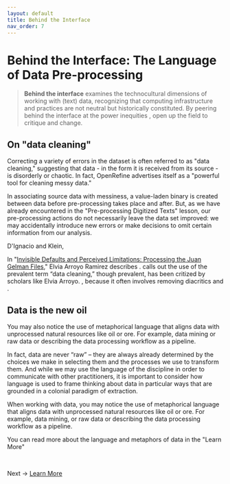 ```yaml
---
layout: default
title: Behind the Interface
nav_order: 7
---
```


# Behind the Interface: The Language of Data Pre-processing

> **Behind the interface** examines the technocultural dimensions of working with (text) data, recognizing that computing infrastructure and practices are not neutral but historically constituted. By peering behind the interface at the power inequities , open up the field to critique and change.

## On "data cleaning"

Correcting a variety of errors in the dataset is often referred to as "data cleaning," suggesting that data - in the form it is received from its source - is disorderly or chaotic. In fact, OpenRefine advertises itself as a "powerful tool for cleaning messy data." 

In associating source data with messiness, a value-laden binary is created between data before pre-processing takes place and after. But, as we have already encountered in the "Pre-processing Digitized Texts" lesson, our pre-processing actions do not necessarily leave the data set improved: we may accidentally introduce new errors or make decisions to omit certain information from our analysis.

D'Ignacio and Klein, 

In "[Invisible Defaults and Perceived Limitations: Processing the Juan Gelman Files](https://medium.com/on-archivy/invisible-defaults-and-perceived-limitations-processing-the-juan-gelman-files-4187fdd36759)," Elvia Arroyo Ramirez describes . calls out the use of the prevalent term “data cleaning,” though prevalent, has been critized by scholars like Elvia Arroyo.  , because it often involves removing diacritics and . 

## Data is the new oil

You may also notice the use of metaphorical language that aligns data with unprocessed natural resources like oil or ore. For example, data mining or raw data or describing the data processing workflow as a pipeline.

In fact, data are never “raw” – they are always already determined by the choices we make in selecting them and the processes we use to transform them. And while we may use the language of the discipline in order to communicate with other practitioners, it is important to consider how language is used to frame thinking about data in particular ways that are grounded in a colonial paradigm of extraction.

When working with data, you may notice the use of metaphorical language that aligns data with unprocessed natural resources like oil or ore. For example, data mining, or raw data or describing the data processing workflow as a pipeline. 

You can read more about the language and metaphors of data in the "Learn More" 

<br />

Next -> [Learn More](learn-more.html)
